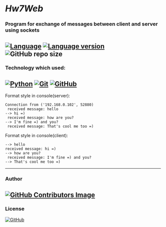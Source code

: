 # *Hw7Web*

### Program for exchange of messages between client and server using sockets

[![Language](https://img.shields.io/badge/language-python-blue?&style=plastic)](https://www.python.org)
[![Language version](https://img.shields.io/badge/version-3.10-red?&style=plastic)](https://www.python.org/downloads/)
![GitHub repo size](https://img.shields.io/badge/repo%20size-39%20kB-pink?&style=plastic)
---
### Technology which used:
[![Python](https://img.shields.io/badge/python-3670A0?style=for-the-badge&logo=python&logoColor=ffdd54)](https://www.python.org)
[![Git](https://img.shields.io/badge/git-%23F05033.svg?style=for-the-badge&logo=git&logoColor=white)](https://github.com/)
[![GitHub](https://img.shields.io/badge/github-%23121011.svg?style=for-the-badge&logo=github&logoColor=white)](https://git-scm.com/)
---

Format style in console(server):

    Connection from ('192.168.0.102', 52880)
     received message: hello
    --> hi =)
     received message: how are you?
    --> I'm fine =) and you?
     received message: That's cool me too =)

Format style in console(client):

    --> hello
    received message: hi =)
    --> how are you?
     received message: I'm fine =) and you?
    --> That's cool me too =)
---
### Author
[![GitHub Contributors Image](https://contrib.rocks/image?repo=LeadShadow/hw6web)](https://github.com/LeadShadow)
---
### License

[![GitHub](https://img.shields.io/github/license/LeadShadow/hw7web)](https://github.com/LeadShadow/hw7web/blob/main/LICENSE)

